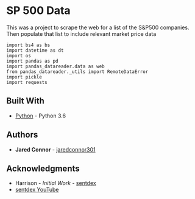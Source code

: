 # SP 500 Data

This was a project to scrape the web for a list of the S&P500 companies. Then populate that list to include relevant market price data

```
import bs4 as bs
import datetime as dt
import os
import pandas as pd
import pandas_datareader.data as web
from pandas_datareader._utils import RemoteDataError
import pickle
import requests
```

## Built With

* [Python](https://docs.python.org/3/) - Python 3.6

## Authors

* **Jared Connor** - [jaredconnor301](https://github.com/jaredconnor301)

## Acknowledgments

* Harrison - *Initial Work* - [sentdex](https://github.com/Sentdex)
* [sentdex YouTube](https://www.youtube.com/results?search_query=sentdex)

